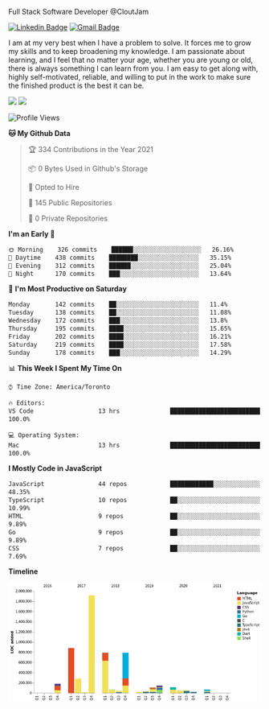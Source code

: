 Full Stack Software Developer @CloutJam

[![Linkedin Badge](https://img.shields.io/badge/-Jesse%20Okeya-6633cc?style=flat-square&logo=Linkedin&logoColor=white&link=https://www.linkedin.com/in/jesse-okeya-45a38510a/)](https://www.linkedin.com/in/jesse-okeya-45a38510a/) 
[![Gmail Badge](https://img.shields.io/badge/-jesseokeya@gmail.com-6633cc?style=flat-square&logo=Gmail&logoColor=white&link=mailto:jesseokeya@gmail.com)](mailto:jesseokeya@gmail.com)

I am at my very best when I have a problem to solve. It forces me to grow my skills and to keep broadening my knowledge. I am passionate about learning, and I feel that no matter your age, whether you are young or old, there is always something I can learn from you. I am easy to get along with, highly self-motivated, reliable, and willing to put in the work to make sure the finished product is the best it can be.

![](https://github-readme-stats.vercel.app/api?username=jesseokeya&show_icons=true&theme=radical) ![](https://github-readme-stats.vercel.app/api/top-langs/?username=jesseokeya&layout=compact&theme=radical)

<!--START_SECTION:waka-->
![Profile Views](http://img.shields.io/badge/Profile%20Views-17-blue)

**🐱 My Github Data** 

> 🏆 334 Contributions in the Year 2021
 > 
> 📦 0 Bytes Used in Github's Storage 
 > 
> 💼 Opted to Hire
 > 
> 📜 145 Public Repositories 
 > 
> 🔑 0 Private Repositories  
 > 
**I'm an Early 🐤** 

```text
🌞 Morning    326 commits    ██████░░░░░░░░░░░░░░░░░░░   26.16% 
🌆 Daytime    438 commits    ████████░░░░░░░░░░░░░░░░░   35.15% 
🌃 Evening    312 commits    ██████░░░░░░░░░░░░░░░░░░░   25.04% 
🌙 Night      170 commits    ███░░░░░░░░░░░░░░░░░░░░░░   13.64%

```
📅 **I'm Most Productive on Saturday** 

```text
Monday       142 commits    ██░░░░░░░░░░░░░░░░░░░░░░░   11.4% 
Tuesday      138 commits    ██░░░░░░░░░░░░░░░░░░░░░░░   11.08% 
Wednesday    172 commits    ███░░░░░░░░░░░░░░░░░░░░░░   13.8% 
Thursday     195 commits    ████░░░░░░░░░░░░░░░░░░░░░   15.65% 
Friday       202 commits    ████░░░░░░░░░░░░░░░░░░░░░   16.21% 
Saturday     219 commits    ████░░░░░░░░░░░░░░░░░░░░░   17.58% 
Sunday       178 commits    ███░░░░░░░░░░░░░░░░░░░░░░   14.29%

```


📊 **This Week I Spent My Time On** 

```text
⌚︎ Time Zone: America/Toronto

🔥 Editors: 
VS Code                  13 hrs              █████████████████████████   100.0%

💻 Operating System: 
Mac                      13 hrs              █████████████████████████   100.0%

```

**I Mostly Code in JavaScript** 

```text
JavaScript               44 repos            ████████████░░░░░░░░░░░░░   48.35% 
TypeScript               10 repos            ██░░░░░░░░░░░░░░░░░░░░░░░   10.99% 
HTML                     9 repos             ██░░░░░░░░░░░░░░░░░░░░░░░   9.89% 
Go                       9 repos             ██░░░░░░░░░░░░░░░░░░░░░░░   9.89% 
CSS                      7 repos             ██░░░░░░░░░░░░░░░░░░░░░░░   7.69%

```


**Timeline**

![Chart not found](https://raw.githubusercontent.com/jesseokeya/jesseokeya/master/charts/bar_graph.png) 


<!--END_SECTION:waka-->
